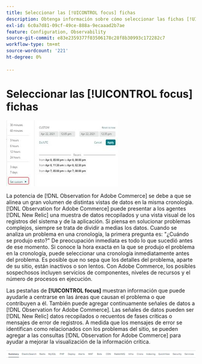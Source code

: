 ```yaml
---
title: Seleccionar las [!UICONTROL focus] fichas
description: Obtenga información sobre cómo seleccionar las fichas [!UICONTROL focus] para observar las áreas que causan problemas.
exl-id: 6c0a7d81-09cf-49ce-888a-9ecaaad2b7ae
feature: Configuration, Observability
source-git-commit: e83e2359377f03506178c28f8b30993c172282c7
workflow-type: tm+mt
source-wordcount: '221'
ht-degree: 0%

---
```


# Seleccionar las [!UICONTROL focus] fichas

![Elija las fichas de enfoque](../../assets/tools/observation-for-adobe-commerce/choosing-the-focus-tabs-1.jpg)

La potencia de [!DNL Observation for Adobe Commerce] se debe a que se alinea un gran volumen de distintas vistas de datos en la misma cronología. [!DNL Observation for Adobe Commerce] puede presentar a los agentes [!DNL New Relic] una muestra de datos recopilados y una vista visual de los registros del sistema y de la aplicación. Si piensa en solucionar problemas complejos, siempre se trata de dividir a medias los datos. Cuando se analiza un problema en una cronología, la primera pregunta es: &quot;¿Cuándo se produjo esto?&quot; De preocupación inmediata es todo lo que sucedió antes de ese momento. Si conoce la hora exacta en la que se produjo el problema en la cronología, puede seleccionar una cronología inmediatamente antes del problema. Es posible que no sepa que los detalles del problema, aparte de su sitio, están inactivos o son lentos. Con Adobe Commerce, los posibles sospechosos incluyen servicios de componentes, niveles de recursos y el número de procesos en ejecución.

Las pestañas de **[!UICONTROL focus]** muestran información que puede ayudarle a centrarse en las áreas que causan el problema o que contribuyen a él. También puede agregar continuamente señales de datos a [!DNL Observation for Adobe Commerce]. Las señales de datos pueden ser [!DNL New Relic] datos recopilados o recuentos de fases críticas o mensajes de error de registros. A medida que los mensajes de error se identifican como relacionados con los problemas del sitio, se pueden agregar a las consultas [!DNL Observation for Adobe Commerce] para ayudar a mejorar la visualización de la información crítica.

![Elija las fichas de enfoque](../../assets/tools/observation-for-adobe-commerce/choosing-the-focus-tabs-2.jpeg)
